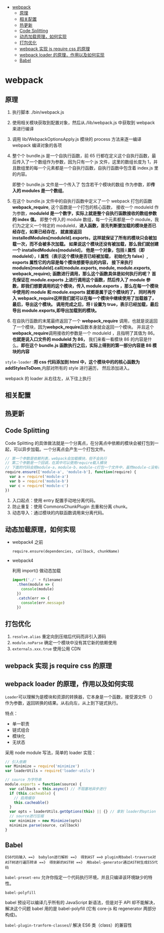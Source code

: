 <!-- TOC -->

- [webpack](#webpack)
  - [原理](#原理)
  - [相关配置](#相关配置)
  - [热更新](#热更新)
  - [Code Splitting](#code-splitting)
  - [动态加载原理，如何实现](#动态加载原理如何实现)
  - [打包优化](#打包优化)
  - [webpack 实现 js require css 的原理](#webpack-实现-js-require-css-的原理)
  - [webpack loader 的原理，作用以及如何实现](#webpack-loader-的原理作用以及如何实现)
  - [Babel](#babel)

<!-- /TOC -->

# webpack

## 原理

1.  执行脚本 ./bin/webpack.js

2.  使用相关模块获取到配置对象，然后从./lib/webpack.js 中获取到 webpack 来进行编译

3.  调用 lib/WebpackOptionsApply.js 模块的 process 方法来逐一编译 webpack 编译对象的各项

4.  整个个 bundle.js 是一个自执行函数，前 65 行都在定义这个自执行函数，最后传入了一个数组作为参数，因为只有一个 js 文件，这里的数组长度为 1，并且数组里的每一个元素都是一个自执行函数，自执行函数中包含着 index.js 里的内容。

    即整个 bundle.js 文件是一个传入了 包含若干个模块的数组 作为参数，即**传入的 modules 是一个数组**。

5.  在这个 bundle.js 文件中的自执行函数中定义了一个 webpack 打包的函数 **webpack_require**, 这个函数是一个打包的核心函数， 接收一个 moduleId 作为参数，**moduleId 是一个数字，实际上就是整个自执行函数接收的数组参数的 index 值。** 即整个传入的 module 数组，每一个元素都是一个 module，我们为之定义一个特定的 moduleId，**进入函数，首先判断要加载的模块是否已经存在，如果已经存在， 就直接返回 installedModules[moduleId].exports，这样就保证了所有的模块只会被加载一次，而不会被多次加载。 如果说这个模块还没有被加载，那么我们就创建一个 installedModules[moduleId]， 他是一个对象，包括 i 属性（即 moduleId），l 属性（表示这个模块是否已经被加载， 初始化为 false）, exports 属性它的内容是每个模块想要导出的内容， 接下来执行 modules[moduleId].call(module.exports, module, module.exports, **webpack_require**); 函数进行调用，那么这个函数具体是如何执行的呢？ 首先保证在 module.exports 上进行调用这个函数，然后传入了 module 参数，即我们想要调用的这个模块，传入 module.exports ，那么在每一个模块中使用的 module 和 module.exports 就都是属于这个模块的了， 同时再传入 **webpack_require**这样我们就可以在每一个模块中继续使用了加载器了，最后，导出这个模块。 调用完成之后，将 l 设置为 true，表示已经加载，最后导出 module.exports,即导出加载到的模块。**

6.  在自执行函数的末尾最终返回了一个 **webpack_require** 调用，也就是说返回了一个模块，因为**webpck_require**函数本身就会返回一个模块。 并且这个 **webpack_require**调用接收的参数是一个 moduleId ，且指明了其值为 86。 **也就是说入口文件的 moduleId 为 86，** 我们来看一看模块 86 的内容是什么。**即在这个 bundle.js 函数执行之后，实际上得到的第一部分内容是 86 模块的内容**

`style-loader` :**将 css 代码添加到 html 中，这个模块中的的核心函数为 addStylesToDom**,内部对所有的 style 进行遍历， 然后添加进入。

webpack 的 loader 从右往左，从下往上执行

## 相关配置

## 热更新

## Code Splitting

Code Splitting 的具体做法就是一个分离点，在分离点中依赖的模块会被打包到一起，可以异步加载。一个分离点会产生一个打包文件。

```javascript
// 第一个参数是依赖列表，webpack会加载模块，但不会执行
// 第二个参数是一个回调，在其中可以使用require载入模块
// 下面的代码会把module-a，module-b，module-c打包一个文件中，虽然module-c没有在依赖列表里，但是在回调里调用了，一样会被打包进来
require.ensure(['module-a', 'module-b'], function(require) {
  var a = require('module-a')
  var b = require('module-b')
  var c = require('module-c')
})
```

1. 入口起点：使用 entry 配置手动地分离代码。
2. 防止重复：使用 CommonsChunkPlugin 去重和分离 chunk。
3. 动态导入：通过模块的内联函数调用来分离代码。

## 动态加载原理，如何实现

- webpack4 之前

  `require.ensure(dependencies, callback, chunkName)`

- webpack4

  利用 import() 做动态加载

  ```javascript
  import('./' + filename)
    .then(module => {
      console(module)
    })
    .catch(err => {
      console(err.message)
    })
  ```

## 打包优化

1. `resolve.alias` 重定向到压缩后代码而非引入源码
2. `module.noParse` 确定一个模块中没有其它新的依赖使用
3. `externals.xxx.true` 使用公用 CDN

## webpack 实现 js require css 的原理

## webpack loader 的原理，作用以及如何实现

`Loader`可以理解为是模块和资源的转换器，它本身是一个函数，接受源文件（）作为参数，返回转换的结果。从右向左，从上到下链式执行。

特点：

- 单一职责
- 链式组合
- 模块化
- 无状态

采用 node module 写法，简单的 loader 实现：

```javascript
// 引入依赖
var Minimize = require('minimize')
var loaderUtils = require('loader-utils')

// source 为字符串
module.exports = function(source) {
  var callback = this.async() // 不阻塞地异步进行
  if (this.cacheable) {
    // 启用缓存
    this.cacheable()
  }
  var opts = loaderUtils.getOptions(this) || {} // 拿到 loader的option
  // source进行压缩
  var minimize = new Minimize(opts)
  minimize.parse(source, callback)
}
```

## Babel

`ES6代码输入 ==》 babylon进行解析 ==》 得到AST ==》 plugin用babel-traverse对AST树进行遍历转译 ==》 得到新的AST树 ==》 用babel-generator通过AST树生成ES5代码`

`babel-preset-env` 允许你指定一个代码执行环境，并且只编译该环境缺少的特性。

`babel-polyfill`

babel 预设可以编译几乎所有的 JavaScript 新语法，但是对于 API 却不能解决，解决这个问题 babel 用的是 babel-polyfill (它有 core-js 和 regenerator 两部分构成)。

`babel-plugin-tranform-classes`// 解决 ES6 类（class）的兼容性

